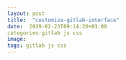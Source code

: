 ```yaml
---
layout: post
title:  "customize-gitlab-interface"
date:  2019-02-23T09:14:20+01:00
categories:gitlab js css
image:
tags: gitlab js css
---
```



